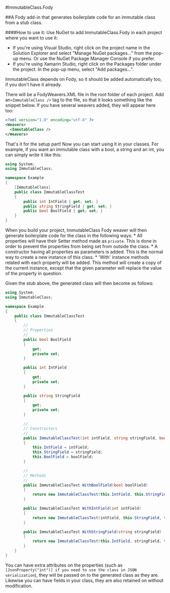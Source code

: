 #ImmutableClass.Fody

##A Fody add-in that generates boilerplate code for an immutable class from a stub class.

####How to use it:
Use NuGet to add ImmutableClass.Fody in each project where you want to use it:
* If you're using Visual Studio, right click on the project name in the Solution Explorer and select "Manage NuGet packages..." from the pop-up menu. Or use the NuGet Package Manager Console if you prefer.
* If you're using Xamarin Studio, right click on the Packages folder under the project. In the pop-up menu, select "Add packages...".

ImmutableClass depends on Fody, so it should be added automatically too, if you don't have it already.

There will be a FodyWeavers.XML file in the root folder of each project. Add an`<ImmutableClass />` tag to the file, so that it looks something like the snippet below. If you have several weavers added, they will appear here too:

```xml
<?xml version="1.0" encoding="utf-8" ?>
<Weavers>
  <ImmutableClass />
</Weavers>
```
That's it for the setup part! Now you can start using it in your classes. For example, if you want an immutable class with a bool, a string and an int, you can simply write it like this:

```c#
using System;
using ImmutableClass;

namespace Example
{
    [ImmutableClass]
    public class ImmutableClassTest
    {
        public int IntField { get; set; }
        public string StringField { get; set; }
        public bool BoolField { get; set; }
    }
}
```

When you build your project, ImmutableClass Fody weaver will then generate boilerplate code for the class in the following ways:
    * All properties will have their Setter method made as `private`. This is done in order to prevent the properties from being set from outside the class.
    * A constructor having all properties as parameters is added. This is the normal way to create a new instance of this class.
    * 'With' instance methods related with each property will be added. This method will create a copy of the current instance, except that the given parameter will replace the value of the property in question.

Given the stub above, the generated class will then become as follows:

```c#
using System;
using ImmutableClass;

namespace Example
{
	public class ImmutableClassTest
	{
		//
		// Properties
		//
		public bool BoolField
		{
			get;
			private set;
		}

		public int IntField
		{
			get;
			private set;
		}

		public string StringField
		{
			get;
			private set;
		}

		//
		// Constructors
		//
		public ImmutableClassTest(int intField, string stringField, bool boolField)
		{
			this.IntField = intField;
			this.StringField = stringField;
			this.BoolField = boolField;
		}

		//
		// Methods
		//
		public ImmutableClassTest WithBoolField(bool boolField)
		{
			return new ImmutableClassTest(this.IntField, this.StringField, boolField);
		}

		public ImmutableClassTest WithIntField(int intField)
		{
			return new ImmutableClassTest(intField, this.StringField, this.BoolField);
		}

		public ImmutableClassTest WithStringField(string stringField)
		{
			return new ImmutableClassTest(this.IntField, stringField, this.BoolField);
		}
	}
}
```

You can have extra attributes on the properties (such as `[JsonProperty("int")] if you need to use the class in JSON serialization`), they will be passed on to the generated class as they are. Likewise you can have fields in your class, they are also retained on without modification.
